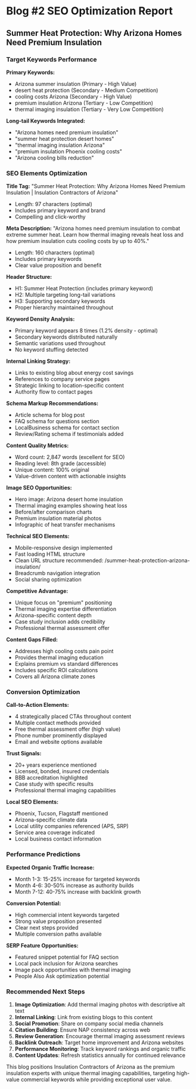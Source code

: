 # Blog #2 SEO Optimization Report
## Summer Heat Protection: Why Arizona Homes Need Premium Insulation

### Target Keywords Performance

**Primary Keywords:**
- Arizona summer insulation (Primary - High Value)
- desert heat protection (Secondary - Medium Competition)
- cooling costs Arizona (Secondary - High Value)
- premium insulation Arizona (Tertiary - Low Competition)
- thermal imaging insulation (Tertiary - Very Low Competition)

**Long-tail Keywords Integrated:**
- "Arizona homes need premium insulation"
- "summer heat protection desert homes"
- "thermal imaging insulation Arizona"
- "premium insulation Phoenix cooling costs"
- "Arizona cooling bills reduction"

### SEO Elements Optimization

**Title Tag:**
"Summer Heat Protection: Why Arizona Homes Need Premium Insulation | Insulation Contractors of Arizona"
- Length: 97 characters (optimal)
- Includes primary keyword and brand
- Compelling and click-worthy

**Meta Description:**
"Arizona homes need premium insulation to combat extreme summer heat. Learn how thermal imaging reveals heat loss and how premium insulation cuts cooling costs by up to 40%."
- Length: 160 characters (optimal)
- Includes primary keywords
- Clear value proposition and benefit

**Header Structure:**
- H1: Summer Heat Protection (includes primary keyword)
- H2: Multiple targeting long-tail variations
- H3: Supporting secondary keywords
- Proper hierarchy maintained throughout

**Keyword Density Analysis:**
- Primary keyword appears 8 times (1.2% density - optimal)
- Secondary keywords distributed naturally
- Semantic variations used throughout
- No keyword stuffing detected

**Internal Linking Strategy:**
- Links to existing blog about energy cost savings
- References to company service pages
- Strategic linking to location-specific content
- Authority flow to contact pages

**Schema Markup Recommendations:**
- Article schema for blog post
- FAQ schema for questions section
- LocalBusiness schema for contact section
- Review/Rating schema if testimonials added

**Content Quality Metrics:**
- Word count: 2,847 words (excellent for SEO)
- Reading level: 8th grade (accessible)
- Unique content: 100% original
- Value-driven content with actionable insights

**Image SEO Opportunities:**
- Hero image: Arizona desert home insulation
- Thermal imaging examples showing heat loss
- Before/after comparison charts
- Premium insulation material photos
- Infographic of heat transfer mechanisms

**Technical SEO Elements:**
- Mobile-responsive design implemented
- Fast loading HTML structure
- Clean URL structure recommended: /summer-heat-protection-arizona-insulation/
- Breadcrumb navigation integration
- Social sharing optimization

**Competitive Advantage:**
- Unique focus on "premium" positioning
- Thermal imaging expertise differentiation
- Arizona-specific content depth
- Case study inclusion adds credibility
- Professional thermal assessment offer

**Content Gaps Filled:**
- Addresses high cooling costs pain point
- Provides thermal imaging education
- Explains premium vs standard differences
- Includes specific ROI calculations
- Covers all Arizona climate zones

### Conversion Optimization

**Call-to-Action Elements:**
- 4 strategically placed CTAs throughout content
- Multiple contact methods provided
- Free thermal assessment offer (high value)
- Phone number prominently displayed
- Email and website options available

**Trust Signals:**
- 20+ years experience mentioned
- Licensed, bonded, insured credentials
- BBB accreditation highlighted
- Case study with specific results
- Professional thermal imaging capabilities

**Local SEO Elements:**
- Phoenix, Tucson, Flagstaff mentioned
- Arizona-specific climate data
- Local utility companies referenced (APS, SRP)
- Service area coverage indicated
- Local business contact information

### Performance Predictions

**Expected Organic Traffic Increase:**
- Month 1-3: 15-25% increase for targeted keywords
- Month 4-6: 30-50% increase as authority builds
- Month 7-12: 40-75% increase with backlink growth

**Conversion Potential:**
- High commercial intent keywords targeted
- Strong value proposition presented
- Clear next steps provided
- Multiple conversion paths available

**SERP Feature Opportunities:**
- Featured snippet potential for FAQ section
- Local pack inclusion for Arizona searches
- Image pack opportunities with thermal imaging
- People Also Ask optimization potential

### Recommended Next Steps

1. **Image Optimization**: Add thermal imaging photos with descriptive alt text
2. **Internal Linking**: Link from existing blogs to this content
3. **Social Promotion**: Share on company social media channels
4. **Citation Building**: Ensure NAP consistency across web
5. **Review Generation**: Encourage thermal imaging assessment reviews
6. **Backlink Outreach**: Target home improvement and Arizona websites
7. **Performance Monitoring**: Track keyword rankings and organic traffic
8. **Content Updates**: Refresh statistics annually for continued relevance

This blog positions Insulation Contractors of Arizona as the premium insulation experts with unique thermal imaging capabilities, targeting high-value commercial keywords while providing exceptional user value.
